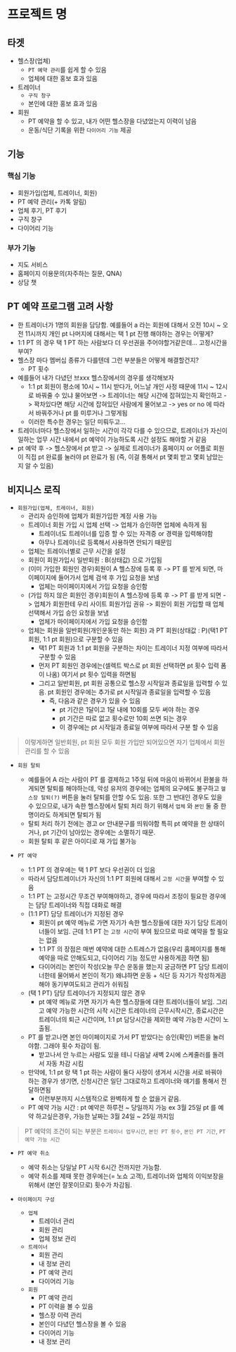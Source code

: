 # 프로젝트 명

## 타겟

- 헬스장(업체)
    - `PT 예약 관리`를 쉽게 할 수 있음
    - 업체에 대한 홍보 효과 있음
- 트레이너
    - `구직 창구`
    - 본인에 대한 홍보 효과 있음
- 회원
    - PT 예약을 할 수 있고, 내가 어떤 헬스장을 다녔었는지 이력이 남음
    - 운동/식단 기록을 위한 `다이어리 기능` 제공

## 기능

### 핵심 기능

- 회원가입(업체, 트레이너, 회원)
- PT 예약 관리(+ 카톡 알림)
- 업체 후기, PT 후기
- 구직 창구
- 다이어리 기능

### 부가 기능

- 지도 서비스
- 홈페이지 이용문의(자주하는 질문, QNA)
- 상담 챗

## PT 예약 프로그램 고려 사항

- 한 트레이너가 1명의 회원을 담당함. 예를들어 a 라는 회원에 대해서 오전 10시 ~ 오전 11시까지 개인 pt 나머지에 대해서는 택 1 pt 진행 해야하는 경우는 어떻게?
- 1:1 PT 의 경우 택 1 PT 하는 사람보다 더 우선권을 주어야할거같은데... 고정시간을 부여?
- 헬스장 마다 멤버십 종류가 다를텐데 그런 부분들은 어떻게 해결할건지?
  - PT 횟수
- 예를들어 내가 다녔던 브xxx 헬스장에서의 경우를 생각해보자
    - 1:1 pt 회원이 평소에 10시 ~ 11시 받다가, 어느날 개인 사정 때문에 11시 ~ 12시로 바꿔줄 수 있냐 물어보면 -> 트레이너는 해당 시간에 잡혀있는지 확인하고 -> 꽉차있다면 해당 시간에 잡혀있던 사람에게 물어보고 -> yes or no 에 따라서 바꿔주거나 pt 를 미루거나 그렇게됨
    - 이러한 특수한 경우는 일단 미뤄두고...
- 트레이너마다 헬스장에서 일하는 시간이 각각 다를 수 있으므로, 트레이너가 자신이 일하는 업무 시간 내에서 pt 예약이 가능하도록 시간 설정도 해야할 거 같음
- pt 예약 후 -> 헬스장에서 pt 받고 -> 실제로 트레이너가 홈페이지 or 어플로 회원이 직접 pt 완료를 눌러야 pt 완료가 됨 (즉, 이걸 통해서 pt 몇회 받고 몇회 남았는지 알 수 있음) 


## 비지니스 로직

- `회원가입(업체, 트레이너, 회원)`
    - 관리자 승인하에 업체가 회원가입한 계정 사용 가능
    - 트레이너 회원 가입 시 업체 선택 -> 업체가 승인하면 업체에 속하게 됨
        - 트레이너도 트레이너를 입증 할 수 있는 자격증 or 경력을 입력해야함
        - 아무나 트레이너로 등록해서 사용하면 안되기 때문임
    - 업체는 트레이너별로 근무 시간을 설정
    - 회원이 회원가입시 일반회원 : B(상태값) 으로 가입됨
    - (이미 가입한 회원인 경우)회원이 A 헬스장에 등록 후 -> PT 를 받게 되면, 마이페이지에 들어가서 업체 검색 후 가입 요청을 보냄
      - 업체는 마이페이지에서 가입 요청을 승인함
    - (가입 하지 않은 회원인 경우)회원이 A 헬스장에 등록 후 -> PT 를 받게 되면 -> 업체가 회원한테 우리 사이트 회원가입 권유 -> 회원이 회원 가입할 때 업체 선택해서 가입 승인 요청을 보냄
      - 업체가 마이페이지에서 가입 요청을 승인함
    - 업체는 회원을 일반회원(개인운동만 하는 회원) 과 PT 회원(상태값 : P)(택1 PT 회원, 1:1 pt 회원)으로 구분할 수 있음
      - 택1 PT 회원과 1:1 pt 회원을 구분하는 차이는 트레이너 지정 여부에 따라서 구분할 수 있음
      - 먼저 PT 회원인 경우에는(셀렉트 박스로 pt 회원 선택하면 pt 횟수 입력 폼이 나옴) 여기서 pt 횟수 입력을 하면됨
      - 그리고 일반회원, pt 회원 공통으로 헬스장 시작일과 종료일을 입력할 수 있음. pt 회원인 경우에는 추가로 pt 시작일과 종료일을 입력할 수 있음
        - 즉, 다음과 같은 경우가 있을 수 있음
          - pt 기간은 1달이고 1달 내에 10회를 모두 써야 하는 경우
          - pt 기간은 따로 없고 횟수로만 10회 쓰면 되는 경우
          - 이 경우에는 pt 시작일과 종료일 여부에 따라서 구분 할 수 있음

> 이렇게하면 일반회원, pt 회원 모두 회원 가입만 되어있으면 자기 업체에서 회원 관리를 할 수 있음

- `회원 탈퇴`
    - 예를들어 A 라는 사람이 PT 를 결제하고 1주일 뒤에 마음이 바뀌어서 환불을 하게되면 탈퇴를 해야하는데, 악성 유저의 경우에는 업체의 요구에도 불구하고 `헬스장 탈퇴(?)` 버튼을 눌러 탈퇴를 안할 수도 있음. 또한 그 반대인 경우도 있을 수 있으므로, 내가 속한 헬스장에서 탈퇴 처리 하기 위해서 `업체` 와 `본인` 둘 중 한명이라도 하게되면 탈퇴가 됨
    - 탈퇴 처리 하기 전에는 경고 or 안내문구를 띄워야함 특히 pt 예약을 한 상태이거나, pt 기간이 남아있는 경우에는 소멸하기 때문.
    - 회원 탈퇴 후 같은 아이디로 재 가입 불가능
  
- `PT 예약`
  - 1:1 PT 의 경우에는 택 1 PT 보다 우선권이 더 있음
  - 따라서 담당트레이너가 자신의 1:1 PT 회원에 대해서 `고정 시간`을 부여할 수 있음
  - 1:1 PT 는 고정시간 무조건 부여해야하고, 경우에 따라서 조정이 필요한 경우에는 담당 트레이너와 직접 대화로 해결
  - (1:1 PT) 담당 트레이너가 지정된 경우
    - 회원이 pt 예약 메뉴로 가면 자기가 속한 헬스장들에 대한 자기 담당 트레이너들이 보임. 근데 1:1 PT 는 `고정 시간`이 부여 됬으므로 따로 예약을 할 필요는 없음
    - 1:1 PT 의 장점은 매번 예약에 대한 스트레스가 없음(우리 홈페이지를 통해 예약을 따로 안해도되고, 다이어리 기능 정도만 사용하게끔 하면 됨)
    - 다이어리는 본인이 작성(오늘 무슨 운동을 했는지 궁금하면 PT 담당 트레이너한테 물어봐서 본인이 적기) 왜냐하면 운동 + 식단 등 자기가 작성하게끔해야 동기부여도되고 관리가 쉬워짐
  - (택 1 PT) 담당 트레이너가 지정되지 않은 경우
    - pt 예약 메뉴로 가면 자기가 속한 헬스장들에 대한 트레이너들이 보임. 그리고 예약 가능한 시간의 시작 시간은 트레이너의 근무시작시간, 종료시간은 트레이너의 퇴근 시간이며, 1:1 pt 담당시간을 제외한 예약 가능한 시간이 노출됨.
  - PT 를 받고나면 본인 마이페이지로 가서 PT 받았다는 승인(확인) 버튼을 눌러야함. 그래야 횟수 차감이 됨.
    - 받고나서 안 누르는 사람도 있을 테니 다음날 새벽 2시에 스케줄러를 돌려서 자동 차감 시킴
  - 만약에, 1:1 pt 랑 택 1 pt 하는 사람이 둘다 사정이 생겨서 시간을 서로 바꿔야 하는 경우가 생기면, 신청시간은 일단 그대로하고 트레이너와 얘기를 통해서 전달하면됨
    - 이런부분까지 시스템적으로 완벽하게 할 순 없을거 같음.
  - PT 예약 가능 시간 : pt 예약은 하루전 ~ 당일까지 가능  ex 3월 25일 pt 를 예약 하고싶은경우, 가능한 날짜는 3월 24일 ~ 25일 까지임

> PT 예약의 조건이 되는 부분은 `트레이너 업무시간`, `본인 PT 횟수`, `본인 PT 기간`, `PT 예약 가능 시간`
    
- `PT 예약 취소`
  - 예약 취소는 당일날 PT 시작 6시간 전까지만 가능함. 
  - 예약 취소를 제때 못한 경우에는(= 노쇼 고객), 트레이너와 업체의 이익보장을 위해서 (본인 잘못이므로) 횟수가 차감됨.

- `마이페이지 구성`
    - `업체`
       - 트레이너 관리
       - 회원 관리
       - 업체 정보 관리
   - `트레이너`
       - 회원 관리
       - 내 정보 관리
       - PT 예약 관리
       - 다이어리 기능 
   - `회원`
       - PT 예약 관리
        - PT 이력을 볼 수 있음
       - 헬스장 이력 관리
        - 본인이 다녔던 헬스장을 볼 수 있음
       - 다이어리 기능
       - 내 정보 관리
